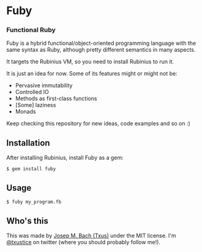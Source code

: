 # Fuby
### Functional Ruby

Fuby is a hybrid functional/object-oriented programming language with the same
syntax as Ruby, although pretty different semantics in many aspects.

It targets the Rubinius VM, so you need to install Rubinius to run it.

It is just an idea for now. Some of its features might or might not be:

* Pervasive immutability
* Controlled IO
* Methods as first-class functions
* [Some] laziness
* Monads

Keep checking this repository for new ideas, code examples and so on :)

## Installation

After installing Rubinius, install Fuby as a gem:

    $ gem install fuby

## Usage

    $ fuby my_program.fb

## Who's this

This was made by [Josep M. Bach (Txus)](http://txustice.me) under the MIT
license. I'm [@txustice][twitter] on twitter (where you should probably follow
me!).

[twitter]: https://twitter.com/txustice
